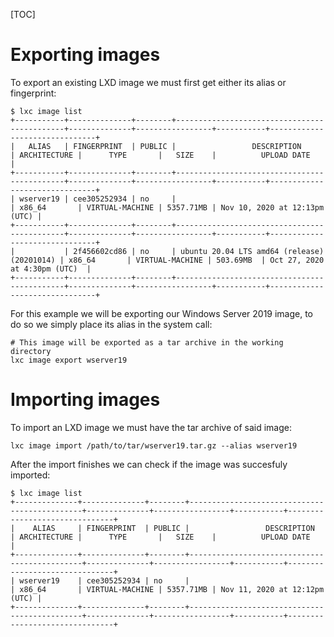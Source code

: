 [TOC]

# Exporting images #
To export an existing LXD image we must first get either its alias or fingerprint:
```
$ lxc image list
+-----------+--------------+--------+---------------------------------------------+--------------+-----------------+-----------+-------------------------------+
|   ALIAS   | FINGERPRINT  | PUBLIC |                 DESCRIPTION                 | ARCHITECTURE |      TYPE       |   SIZE    |          UPLOAD DATE          |
+-----------+--------------+--------+---------------------------------------------+--------------+-----------------+-----------+-------------------------------+
| wserver19 | cee305252934 | no     |                                             | x86_64       | VIRTUAL-MACHINE | 5357.71MB | Nov 10, 2020 at 12:13pm (UTC) |
+-----------+--------------+--------+---------------------------------------------+--------------+-----------------+-----------+-------------------------------+
|           | 2f456602cd86 | no     | ubuntu 20.04 LTS amd64 (release) (20201014) | x86_64       | VIRTUAL-MACHINE | 503.69MB  | Oct 27, 2020 at 4:30pm (UTC)  |
+-----------+--------------+--------+---------------------------------------------+--------------+-----------------+-----------+-------------------------------+
```

For this example we will be exporting our Windows Server 2019 image, to do so we simply place its alias in the system call:
```
# This image will be exported as a tar archive in the working directory
lxc image export wserver19
```

# Importing images #
To import an LXD image we must have the tar archive of said image:
```
lxc image import /path/to/tar/wserver19.tar.gz --alias wserver19
```

After the import finishes we can check if the image was succesfuly imported:
```
$ lxc image list
+--------------+--------------+--------+----------------------------------------------+--------------+-----------------+-----------+-------------------------------+
|    ALIAS     | FINGERPRINT  | PUBLIC |                 DESCRIPTION                  | ARCHITECTURE |      TYPE       |   SIZE    |          UPLOAD DATE          |
+--------------+--------------+--------+----------------------------------------------+--------------+-----------------+-----------+-------------------------------+
| wserver19    | cee305252934 | no     |                                              | x86_64       | VIRTUAL-MACHINE | 5357.71MB | Nov 11, 2020 at 12:12pm (UTC) |
+--------------+--------------+--------+----------------------------------------------+--------------+-----------------+-----------+-------------------------------+

```